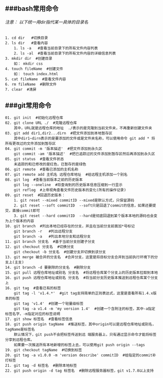 ###bash常用命令
-----
###### 注意： 以下统一用dir指代某一具体的目录名
	1. cd dir   #切换目录 
	2. ls dir   #查看内容
		1. ls -a   #查看当前目录下的所有文件内容列表
		2. ls -al  #查看当前目录下的所有文件内容的详细信息列表
	3. mkdir dir  #创建目录
		如： mkdir css
	4. touch fileName  #创建文件
		如： touch index.html
	5. cat fileName  #查看文件内容
	6. rm fileName  #删除文件
	7. clear  #清屏
###git常用命令  
-----
	01. git init  #初始化远程仓库
	02. git clone URL ./  #克隆远程仓库 
		其中，URL就是远程仓库的地址  ./表示的是克隆到当前文件夹，不再重新创建文件夹
	03. git add dir1,dir2...dirn  #把文件添加到本地暂存区
		其中dir1~dirn表示的是要添加的文件或是文件夹名称，可以使用命令 git add * 将所有更改过的文件添加到暂存区
	04. git commit -m '版本描述'  #把文件添加到永久区
	    git commit -am '版本描述'  #把已追踪过的文件添加到暂存区然后再添加到永久区
	05. git status  #查看文件状态
		未追踪的和已修改的是红色，已暂存的是绿色
	06. git remote  #查看已添加的主机名称
	07. git remote add 主机名 远程仓库地址  #给远程主机添加一个别名
	08. git log  #查看当前版本之前的历史版本
	    git log --oneline  #将查询到的历史版本信息压缩到一行显示
	    git reflog  #上帝视角查看文件历史版本的变化(所有的操作记录)
	09. git reset  #回退历史版本：
	    1. git reset --mixed commitID --mixed是默认方式，只保留源码 
	    2. git reset --soft commitID  --soft只是回退了commit的信息，如果还要提交，直接commit即可
	    3. git reset --hard commitID  --hard是彻底回退到某个版本本地的源码也会变为上个版本的内容
	10. git branch  #列出本地已经存在的分支，并且在当前分支前面加*号标记
		git branch -r	#列出远程分支
		git branch -a   #列出本地分支和远程分支
	11. git branch 分支名  #基于当前分支创建子分支
	12. git checkout 分支名  #切换分支  
		git checkout -b 分支名  #创建分支并切换到该分支
	13. git merge 被合并的分支名  #合并分支，这里是将目标分支合并到当前执行环境下的分支上(主支)
	14. git branch -d 要删除的分支名  #删除分支
	15. git pull 远程仓库地址或别名 分支名  #将远程仓库某个分支上的历史版本拉取到本地
	16. git push 远程仓库地址或别名 分支名  #将当前分支历史版本推送到远程仓库某个分支上
	16. git tag  #查看已有的标签
		git tag -l 'v1.4.*'  #git tag支持简单的正则表达式，这里是查看所有1.4.x版本的标签
		git tag 'v1.4'  #创建一个轻量级标签
		git tag -a v1.4 -m 'my version 1.4'  #创建一个含附注的标签，其中-a指定标签名字，-m指定对应的标签说明
	17. git show 标签名  #查看标签信息
	18. git push origin tagName  #推送标签，其中origin可以是远程仓库地址或别名，tagName是标签名
		默认情况下，git push不会把标签传送到远	端服务器上，只有通过显示命令才能将标签分享到远程仓库。
		如果要一次推送所有本地新增的标签上去，可以使用git push origin --tags
	19. git checkout tagName  #切换到标签
	20. git tag -a v1.0.0 -m 'version describe' commitID  #给指定的commit补打标签
	21. git tag -d 标签名	#删除本地标签
	22. git push origin -d tag 标签名	#删除远程服务器标签，git v1.7.0以上支持